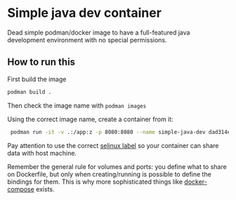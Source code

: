 # Simple java dev container

Dead simple podman/docker image to have a full-featured java development
environment with no special permissions.

## How to run this

First build the image

```bash
podman build .
```

Then check the image name with `podman images`

Using the correct image name, create a container from it:

```bash
 podman run -it -v .:/app:z -p 8080:8080 --name simple-java-dev dad314ea5038
```

Pay attention to use the
correct [selinux label](https://docs.docker.com/storage/bind-mounts/#configure-the-selinux-label)
so your container can share data with host machine.

Remember the general rule for volumes and ports: you define what to share on
Dockerfile, but only when creating/running is possible to define the bindings
for them. This is why more sophisticated things
like [docker-compose](https://docs.docker.com/compose/compose-file/) exists.
